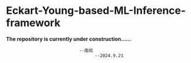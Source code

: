# Eckart-Young-based-ML-Inference-framework
**The repository is currently under construction......**

                                --南鸣
                                      --2024.9.21
